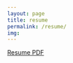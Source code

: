 ```yaml
---
layout: page
title: resume
permalink: /resume/
img:
---
```



[Resume PDF](https://drive.google.com/file/d/1W7w8Nsy8IVSLYgwSeH3i6NWSPt7EUdcJ/view?usp=sharing)
